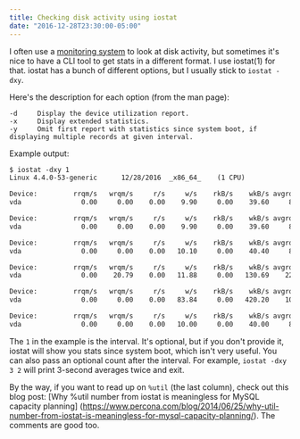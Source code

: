 ```yaml
---
title: Checking disk activity using iostat
date: "2016-12-28T23:30:00-05:00"
---
```


I often use a [monitoring system](https://www.vividcortex.com/) to look at disk activity,
but sometimes it's nice to have a CLI tool to get stats in a different format. I use
iostat(1) for that. iostat has a bunch of different options, but I usually stick to
`iostat -dxy`.

Here's the description for each option (from the man page):

```
-d     Display the device utilization report.
-x     Display extended statistics.
-y     Omit first report with statistics since system boot, if displaying multiple records at given interval.
```

Example output:

```txt
$ iostat -dxy 1
Linux 4.4.0-53-generic	 	12/28/2016 	_x86_64_	(1 CPU)

Device:         rrqm/s   wrqm/s     r/s     w/s    rkB/s    wkB/s avgrq-sz avgqu-sz   await r_await w_await  svctm  %util
vda               0.00     0.00    0.00    9.90     0.00    39.60     8.00     0.00    0.00    0.00    0.00   0.00   0.00

Device:         rrqm/s   wrqm/s     r/s     w/s    rkB/s    wkB/s avgrq-sz avgqu-sz   await r_await w_await  svctm  %util
vda               0.00     0.00    0.00    9.90     0.00    39.60     8.00     0.00    0.00    0.00    0.00   0.00   0.00

Device:         rrqm/s   wrqm/s     r/s     w/s    rkB/s    wkB/s avgrq-sz avgqu-sz   await r_await w_await  svctm  %util
vda               0.00     0.00    0.00   10.10     0.00    40.40     8.00     0.00    0.00    0.00    0.00   0.00   0.00

Device:         rrqm/s   wrqm/s     r/s     w/s    rkB/s    wkB/s avgrq-sz avgqu-sz   await r_await w_await  svctm  %util
vda               0.00    20.79    0.00   11.88     0.00   130.69    22.00     0.00    0.00    0.00    0.00   0.00   0.00

Device:         rrqm/s   wrqm/s     r/s     w/s    rkB/s    wkB/s avgrq-sz avgqu-sz   await r_await w_await  svctm  %util
vda               0.00     0.00    0.00   83.84     0.00   420.20    10.02     0.23    2.80    0.00    2.80   0.10   0.81

Device:         rrqm/s   wrqm/s     r/s     w/s    rkB/s    wkB/s avgrq-sz avgqu-sz   await r_await w_await  svctm  %util
vda               0.00     0.00    0.00   10.00     0.00    40.00     8.00     0.00    0.00    0.00    0.00   0.00   0.00
```

The `1` in the example is the interval. It's optional, but if you don't provide it, iostat will
show you stats since system boot, which isn't very useful. You can also pass an optional count
after the interval. For example, `iostat -dxy 3 2` will print 3-second averages twice and exit.

By the way, if you want to read up on `%util` (the last column), check out this blog post:
[Why %util number from iostat is meaningless for MySQL capacity planning]
(https://www.percona.com/blog/2014/06/25/why-util-number-from-iostat-is-meaningless-for-mysql-capacity-planning/).
The comments are good too.
